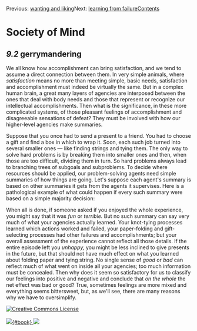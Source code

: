 <div class="chapnav">

<span class="prev">Previous: [wanting and
liking](./som-9.1.html)</span><span class="next">Next: [learning from
failure](./som-9.3.html)</span><span
class="contents">[Contents](index.html)</span>
<div class="titlebar">

Society of Mind
===============

</div>

</div>

*9.2* gerrymandering
--------------------

We all know how accomplishment can bring satisfaction, and we tend to
assume a direct connection between them. In very simple animals, where
*satisfaction* means no more than meeting simple, basic needs,
satisfaction and accomplishment must indeed be virtually the same. But
in a complex human brain, a great many layers of agencies are interposed
between the ones that deal with body needs and those that represent or
recognize our intellectual accomplishments. Then what is the
significance, in these more complicated systems, of those pleasant
feelings of accomplishment and disagreeable sensations of defeat? They
must be involved with how our higher-level agencies make summaries.

Suppose that you once had to send a present to a friend. You had to
choose a gift and find a box in which to wrap it. Soon, each such job
turned into several smaller ones — like finding strings and tying them.
The only way to solve hard problems is by breaking them into smaller
ones and then, when those are too difficult, dividing them in turn. So
hard problems always lead to branching trees of subgoals and
subproblems. To decide where resources should be applied, our
problem-solving agents need simple summaries of how things are going.
Let's suppose each agent's summary is based on other summaries it gets
from the agents it supervises. Here is a pathological example of what
could happen if every such summary were based on a simple majority
decision:

When all is done, if someone asked if you enjoyed the whole experience,
you might say that it was *fun* or *terrible.* But no such summary can
say very much of what your agencies actually learned. Your knot-tying
processes learned which actions worked and failed, your paper-folding
and gift-selecting processes had other failures and accomplishments; but
your overall assessment of the experience cannot reflect all those
details. If the entire episode left you *unhappy,* you might be less
inclined to give presents in the future, but that should not have much
effect on what you learned about folding paper and tying string. No
single sense of *good* or *bad* can reflect much of what went on inside
all your agencies; too much information must be concealed. Then why does
it seem so satisfactory for us to classify our feelings into positive
and negative and conclude that *on the whole* the net effect was bad or
good? True, sometimes feelings are more mixed and everything seems
bittersweet, but, as we'll see, there are many reasons why we have to
oversimplify.

<div class="footer">

[![Creative Commons
License](http://i.creativecommons.org/l/by-nc-sa/3.0/80x15.png)](http://creativecommons.org/licenses/by-nc-sa/3.0/deed.en_US)\
\
[![](./images/som_book.jpeg){#book}
![](./images/a_logo_17.gif)](http://www.amazon.com/gp/product/0671657135?ie=UTF8&camp=1789&creativeASIN=0671657135&linkCode=xm2&tag=marvinminsky)

</div>
